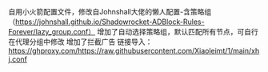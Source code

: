 自用小火箭配置文件，修改自Johnshall大佬的懒人配置-含策略组（https://johnshall.github.io/Shadowrocket-ADBlock-Rules-Forever/lazy_group.conf）
增加了自动选择策略组，默认匹配所有节点，可自行在代理分组中修改
增加了拦截广告
链接导入：https://ghproxy.com/https://raw.githubusercontent.com/Xiaoleimt/1/main/xhj.conf
